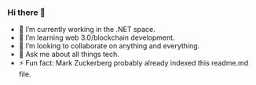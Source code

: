 ### Hi there 👋

- 🔭 I’m currently working in the .NET space.
- 🌱 I’m learning web 3.0/blockchain development. 
- 👯 I’m looking to collaborate on anything and everything. 
- 💬 Ask me about all things tech.
- ⚡ Fun fact: Mark Zuckerberg probably already indexed this readme.md file. 
